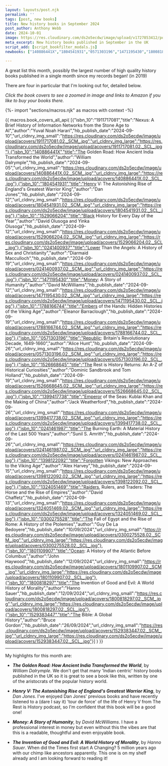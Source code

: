 ```yaml
---
layout: layouts/post.njk
permalink: ''
tags: [post, new books]
title: New history books in September 2024
post_author: Anthony Webb
date: 2024-10-01
image: https://res.cloudinary.com/ds2o5ecdw/image/upload/v1727853412/posts/Sept2024_newhistorybooks.jpg
meta_excerpt: New history books published in September in the UK
script_add: [script_bookfilter_modals.js]
newbooks: ["140886441X","1804541931","0571303196","1471195430","1800818297","1529383447"]

---
```

A great list this month, possibly the largest number of high quality history books published in a single month since my records began! (in 2019)

There are four in particular that I'm looking out for, detailed below.

_Click the book covers to see a zoomed in image and links to Amazon if you like to buy your books there._

{%- import "sections/macros.njk" as macros with context -%}

{{ macros.book_covers_all_api(
[{"isbn_10":"1911717081","title":"Nexus: A Brief History of Information Networks from the Stone Age to AI","author":"Yuval Noah Harari","hb_publish_date":"2024-09-10","url_cldnry_img_small":"https://res.cloudinary.com/ds2o5ecdw/image/upload/acovers/1911717081.02._SCM_.jpg","url_cldnry_img_large":"https://res.cloudinary.com/ds2o5ecdw/image/upload/acovers/1911717081.02._SCL_.jpg"},{"isbn_10":"140886441X","title":"The Golden Road: How Ancient India Transformed the World","author":"William Dalrymple","hb_publish_date":"2024-09-05","url_cldnry_img_small":"https://res.cloudinary.com/ds2o5ecdw/image/upload/acovers/140886441X.02._SCM_.jpg","url_cldnry_img_large":"https://res.cloudinary.com/ds2o5ecdw/image/upload/acovers/140886441X.02._SCL_.jpg"},{"isbn_10":"1804541931","title":"Henry V: The Astonishing Rise of England's Greatest Warrior King","author":"Dan Jones","hb_publish_date":"2024-09-12","url_cldnry_img_small":"https://res.cloudinary.com/ds2o5ecdw/image/upload/acovers/1804541931.02._SCM_.jpg","url_cldnry_img_large":"https://res.cloudinary.com/ds2o5ecdw/image/upload/acovers/1804541931.02._SCL_.jpg"},{"isbn_10":"1529066204","title":"Black History for Every Day of the Year","author":"David Olusoga and Yinka Olusoga","hb_publish_date":"2024-09-12","url_cldnry_img_small":"https://res.cloudinary.com/ds2o5ecdw/image/upload/acovers/1529066204.02._SCM_.jpg","url_cldnry_img_large":"https://res.cloudinary.com/ds2o5ecdw/image/upload/acovers/1529066204.02._SCL_.jpg"},{"isbn_10":"0241400937","title":"Lower Than the Angels: A History of Sex and Christianity","author":"Diarmaid Macculloch","hb_publish_date":"2024-09-19","url_cldnry_img_small":"https://res.cloudinary.com/ds2o5ecdw/image/upload/acovers/0241400937.02._SCM_.jpg","url_cldnry_img_large":"https://res.cloudinary.com/ds2o5ecdw/image/upload/acovers/0241400937.02._SCL_.jpg"},{"isbn_10":"1471195430","title":"Money: A Story of Humanity","author":"David McWilliams","hb_publish_date":"2024-09-12","url_cldnry_img_small":"https://res.cloudinary.com/ds2o5ecdw/image/upload/acovers/1471195430.02._SCM_.jpg","url_cldnry_img_large":"https://res.cloudinary.com/ds2o5ecdw/image/upload/acovers/1471195430.02._SCL_.jpg"},{"isbn_10":"1788166744","title":"Embers of the Hands: Hidden Histories of the Viking Age","author":"Eleanor Barraclough","hb_publish_date":"2024-09-19","url_cldnry_img_small":"https://res.cloudinary.com/ds2o5ecdw/image/upload/acovers/1788166744.02._SCM_.jpg","url_cldnry_img_large":"https://res.cloudinary.com/ds2o5ecdw/image/upload/acovers/1788166744.02._SCL_.jpg"},{"isbn_10":"0571303196","title":"Republic: Britain's Revolutionary Decade, 1649-1660","author":"Alice Hunt","hb_publish_date":"2024-09-26","url_cldnry_img_small":"https://res.cloudinary.com/ds2o5ecdw/image/upload/acovers/0571303196.02._SCM_.jpg","url_cldnry_img_large":"https://res.cloudinary.com/ds2o5ecdw/image/upload/acovers/0571303196.02._SCL_.jpg"},{"isbn_10":"1526668645","title":"The Rest is History Returns: An A-Z of Historical Curiosities","author":"Dominic Sandbrook and Tom Holland","hb_publish_date":"2024-09-19","url_cldnry_img_small":"https://res.cloudinary.com/ds2o5ecdw/image/upload/acovers/1526668645.02._SCM_.jpg","url_cldnry_img_large":"https://res.cloudinary.com/ds2o5ecdw/image/upload/acovers/1526668645.02._SCL_.jpg"},{"isbn_10":"1399417738","title":"Emperor of the Seas: Kublai Khan and the Making of China","author":"Jack Weatherford","hb_publish_date":"2024-09-26","url_cldnry_img_small":"https://res.cloudinary.com/ds2o5ecdw/image/upload/acovers/1399417738.02._SCM_.jpg","url_cldnry_img_large":"https://res.cloudinary.com/ds2o5ecdw/image/upload/acovers/1399417738.02._SCL_.jpg"},{"isbn_10":"0241461987","title":"The Burning Earth: A Material History of the Last 500 Years","author":"Sunil S. Amrith","hb_publish_date":"2024-09-26","url_cldnry_img_small":"https://res.cloudinary.com/ds2o5ecdw/image/upload/acovers/0241461987.02._SCM_.jpg","url_cldnry_img_large":"https://res.cloudinary.com/ds2o5ecdw/image/upload/acovers/0241461987.02._SCL_.jpg"},{"isbn_10":"1398122092","title":"Forgotten Vikings: New Approaches to the Viking Age","author":"Alex Harvey","hb_publish_date":"2024-09-15","url_cldnry_img_small":"https://res.cloudinary.com/ds2o5ecdw/image/upload/acovers/1398122092.02._SCM_.jpg","url_cldnry_img_large":"https://res.cloudinary.com/ds2o5ecdw/image/upload/acovers/1398122092.02._SCL_.jpg"},{"isbn_10":"1324051469","title":"Raiders, Rulers, and Traders: The Horse and the Rise of Empires","author":"David Chaffetz","hb_publish_date":"2024-09-13","url_cldnry_img_small":"https://res.cloudinary.com/ds2o5ecdw/image/upload/acovers/1324051469.02._SCM_.jpg","url_cldnry_img_large":"https://res.cloudinary.com/ds2o5ecdw/image/upload/acovers/1324051469.02._SCL_.jpg"},{"isbn_10":"0300275528","title":"The Fall of Egypt and the Rise of Rome: A History of the Ptolemies","author":"Guy De La Bedoyere","hb_publish_date":"10/09/2024","url_cldnry_img_small":"https://res.cloudinary.com/ds2o5ecdw/image/upload/acovers/0300275528.02._SCM_.jpg","url_cldnry_img_large":"https://res.cloudinary.com/ds2o5ecdw/image/upload/acovers/0300275528.02._SCL_.jpg"},{"isbn_10":"1801109907","title":"Ocean: A History of the Atlantic Before Columbus","author":"John Haywood","hb_publish_date":"12/09/2024","url_cldnry_img_small":"https://res.cloudinary.com/ds2o5ecdw/image/upload/acovers/1801109907.02._SCM_.jpg","url_cldnry_img_large":"https://res.cloudinary.com/ds2o5ecdw/image/upload/acovers/1801109907.02._SCL_.jpg"},{"isbn_10":"1800818297","title":"The Invention of Good and Evil: A World History of Morality","author":"Hanno Sauer","hb_publish_date":"12/09/2024","url_cldnry_img_small":"https://res.cloudinary.com/ds2o5ecdw/image/upload/acovers/1800818297.02._SCM_.jpg","url_cldnry_img_large":"https://res.cloudinary.com/ds2o5ecdw/image/upload/acovers/1800818297.02._SCL_.jpg"},{"isbn_10":"1529383447","title":"The Bible: A Global History","author":"Bruce Gordon","hb_publish_date":"26/09/2024","url_cldnry_img_small":"https://res.cloudinary.com/ds2o5ecdw/image/upload/acovers/1529383447.02._SCM_.jpg","url_cldnry_img_large":"https://res.cloudinary.com/ds2o5ecdw/image/upload/acovers/1529383447.02._SCL_.jpg"}]
) }}

---

My highlights for this month are:

- ___The Golden Road: How Ancient India Transformed the World___, by _William Dalrymple_. We don't get that many 'Indian centric' history books published in the UK so it is great to see a book like this, written by one of the aristocrats of the popular history world.

- ___Henry V: The Astonishing Rise of England's Greatest Warrior King___, by _Dan Jones_. I've enjoyed Dan Jones' previous books and have recently listened to a (dare I say it) 'tour de force' of the life of Henry V from The Rest is History podcast, so I'm confident that this book will be a good one!

- ___Money: A Story of Humanity___, by _David McWilliams_. I have a professional interest in money but even without this the vibes are that this is a readable, thoughtful and even enjoyable book.

- ___The Invention of Good and Evil: A World History of Morality___, by _Hanno Sauer_. When did the Times first start A Changing? 5 million years ago with our chimp like ancestors apparently. This one is on my shelf already and I am looking forward to reading it!